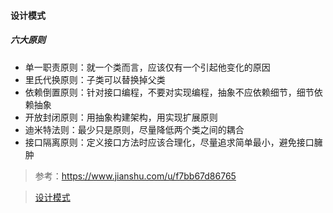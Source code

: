 #### 设计模式

##### 六大原则

- 单一职责原则：就一个类而言，应该仅有一个引起他变化的原因
- 里氏代换原则：子类可以替换掉父类
- 依赖倒置原则：针对接口编程，不要对实现编程，抽象不应依赖细节，细节依赖抽象
- 开放封闭原则：用抽象构建架构，用实现扩展原则
- 迪米特法则：最少只是原则，尽量降低两个类之间的耦合
- 接口隔离原则：定义接口方法时应该合理化，尽量追求简单最小，避免接口臃肿



> 参考：https://www.jianshu.com/u/f7bb67d86765

> [设计模式](https://design-patterns.readthedocs.io/zh_CN/latest/read_uml.html#)